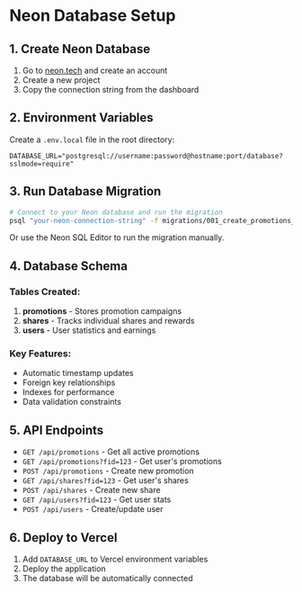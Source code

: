 # Neon Database Setup

## 1. Create Neon Database

1. Go to [neon.tech](https://neon.tech) and create an account
2. Create a new project
3. Copy the connection string from the dashboard

## 2. Environment Variables

Create a `.env.local` file in the root directory:

```env
DATABASE_URL="postgresql://username:password@hostname:port/database?sslmode=require"
```

## 3. Run Database Migration

```bash
# Connect to your Neon database and run the migration
psql "your-neon-connection-string" -f migrations/001_create_promotions_table.sql
```

Or use the Neon SQL Editor to run the migration manually.

## 4. Database Schema

### Tables Created:

1. **promotions** - Stores promotion campaigns
2. **shares** - Tracks individual shares and rewards
3. **users** - User statistics and earnings

### Key Features:

- Automatic timestamp updates
- Foreign key relationships
- Indexes for performance
- Data validation constraints

## 5. API Endpoints

- `GET /api/promotions` - Get all active promotions
- `GET /api/promotions?fid=123` - Get user's promotions
- `POST /api/promotions` - Create new promotion
- `GET /api/shares?fid=123` - Get user's shares
- `POST /api/shares` - Create new share
- `GET /api/users?fid=123` - Get user stats
- `POST /api/users` - Create/update user

## 6. Deploy to Vercel

1. Add `DATABASE_URL` to Vercel environment variables
2. Deploy the application
3. The database will be automatically connected 